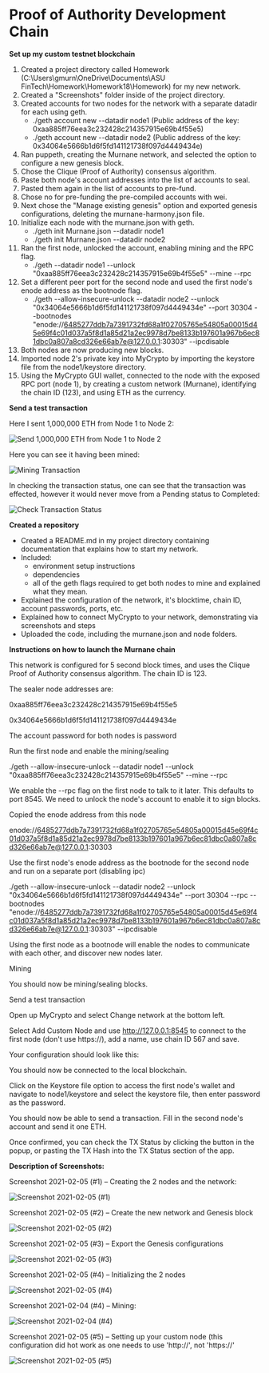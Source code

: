 # **Proof of Authority Development Chain**

**Set up my custom testnet blockchain**

1. Created a project directory called Homework (C:\Users\gmurn\OneDrive\Documents\ASU FinTech\Homework\Homework18\Homework) for my new network.
2. Created a &quot;Screenshots&quot; folder inside of the project directory.
3. Created accounts for two nodes for the network with a separate datadir for each using geth.
   - ./geth account new --datadir node1 (Public address of the key: 0xaa885ff76eea3c232428c214357915e69b4f55e5)
   - ./geth account new --datadir node2 (Public address of the key: 0x34064e5666b1d6f5fd141121738f097d4449434e)
4. Ran puppeth, creating the Murnane network, and selected the option to configure a new genesis block.
5. Chose the Clique (Proof of Authority) consensus algorithm.
6. Paste both node&#39;s account addresses into the list of accounts to seal.
7. Pasted them again in the list of accounts to pre-fund.
8. Chose no for pre-funding the pre-compiled accounts with wei.
9. Next chose the &quot;Manage existing genesis&quot; option and exported genesis configurations, deleting the murnane-harmony.json file.
10. Initialize each node with the murnane.json with geth.
    - ./geth init Murnane.json --datadir node1
     - ./geth init Murnane.json --datadir node2
11. Ran the first node, unlocked the account, enabling mining and the RPC flag.
     - ./geth --datadir node1 --unlock &quot;0xaa885ff76eea3c232428c214357915e69b4f55e5&quot; --mine --rpc
12. Set a different peer port for the second node and used the first node&#39;s enode address as the bootnode flag.
     - ./geth --allow-insecure-unlock --datadir node2 --unlock &quot;0x34064e5666b1d6f5fd141121738f097d4449434e&quot; --port 30304 --bootnodes &quot;enode://6485277ddb7a7391732fd68a1f02705765e54805a00015d45e69f4c01d037a5f8d1a85d21a2ec9978d7be8133b197601a967b6ec81dbc0a807a8cd326e66ab7e@127.0.0.1:30303&quot; --ipcdisable
13. Both nodes are now producing new blocks.
14. Imported node 2&#39;s private key into MyCrypto by importing the keystore file from the node1/keystore directory.
15. Using the MyCrypto GUI wallet, connected to the node with the exposed RPC port (node 1), by creating a custom network (Murnane), identifying the chain ID (123), and using ETH as the currency.

**Send a test transaction**

Here I sent 1,000,000 ETH from Node 1 to Node 2:

![Send 1,000,000 ETH from Node 1 to Node 2](https://user-images.githubusercontent.com/70610967/107569551-aa8bda00-6ba5-11eb-803a-5a4fefc95874.PNG)

Here you can see it having been mined:

![Mining Transaction](https://user-images.githubusercontent.com/70610967/107569632-c8593f00-6ba5-11eb-9f88-a844befac242.PNG)

In checking the transaction status, one can see that the transaction was effected, however it would never move from a Pending status to Completed:

![Check Transaction Status](https://user-images.githubusercontent.com/70610967/107569852-022a4580-6ba6-11eb-9f8e-4c6ee099d1bc.PNG)

**Created a repository**

- Created a README.md in my project directory containing documentation that explains how to start my network.
- Included:
  - environment setup instructions
  - dependencies
  - all of the geth flags required to get both nodes to mine and explained what they mean.
- Explained the configuration of the network, it&#39;s blocktime, chain ID, account passwords, ports, etc.
- Explained how to connect MyCrypto to your network, demonstrating via screenshots and steps
- Uploaded the code, including the murnane.json and node folders.

**Instructions on how to launch the Murnane chain**

This network is configured for 5 second block times, and uses the Clique Proof of Authority consensus algorithm. The chain ID is 123.

The sealer node addresses are:

0xaa885ff76eea3c232428c214357915e69b4f55e5

0x34064e5666b1d6f5fd141121738f097d4449434e

The account password for both nodes is password

Run the first node and enable the mining/sealing

./geth --allow-insecure-unlock --datadir node1 --unlock &quot;0xaa885ff76eea3c232428c214357915e69b4f55e5&quot; --mine --rpc

We enable the --rpc flag on the first node to talk to it later. This defaults to port 8545. We need to unlock the node&#39;s account to enable it to sign blocks.

Copied the enode address from this node

enode://6485277ddb7a7391732fd68a1f02705765e54805a00015d45e69f4c01d037a5f8d1a85d21a2ec9978d7be8133b197601a967b6ec81dbc0a807a8cd326e66ab7e@127.0.0.1:30303

Use the first node&#39;s enode address as the bootnode for the second node and run on a separate port (disabling ipc)

./geth --allow-insecure-unlock --datadir node2 --unlock &quot;0x34064e5666b1d6f5fd141121738f097d4449434e&quot; --port 30304 --rpc --bootnodes &quot;enode://6485277ddb7a7391732fd68a1f02705765e54805a00015d45e69f4c01d037a5f8d1a85d21a2ec9978d7be8133b197601a967b6ec81dbc0a807a8cd326e66ab7e@127.0.0.1:30303&quot; --ipcdisable

Using the first node as a bootnode will enable the nodes to communicate with each other, and discover new nodes later.

Mining

You should now be mining/sealing blocks.

Send a test transaction

Open up MyCrypto and select Change network at the bottom left.

Select Add Custom Node and use http://127.0.0.1:8545 to connect to the first node (don't use https://), add a name, use chain ID 567 and save.

Your configuration should look like this:

You should now be connected to the local blockchain.

Click on the Keystore file option to access the first node&#39;s wallet and navigate to node1/keystore and select the keystore file, then enter password as the password.

You should now be able to send a transaction. Fill in the second node&#39;s account and send it one ETH.

Once confirmed, you can check the TX Status by clicking the button in the popup, or pasting the TX Hash into the TX Status section of the app.

**Description of Screenshots:**

Screenshot 2021-02-05 (#1) – Creating the 2 nodes and the network:

![Screenshot 2021-02-05 (#1)](https://user-images.githubusercontent.com/70610967/107152992-66d86c80-6928-11eb-95a3-96deaa3fb0c4.PNG)

Screenshot 2021-02-05 (#2) – Create the new network and Genesis block

![Screenshot 2021-02-05 (#2)](https://user-images.githubusercontent.com/70610967/107153023-9b4c2880-6928-11eb-9a33-c40563a33c82.PNG)

Screenshot 2021-02-05 (#3) – Export the Genesis configurations

![Screenshot 2021-02-05 (#3)](https://user-images.githubusercontent.com/70610967/107153037-b323ac80-6928-11eb-93c9-59c7e43ac5b7.PNG)

Screenshot 2021-02-05 (#4) – Initializing the 2 nodes

![Screenshot 2021-02-05 (#4)](https://user-images.githubusercontent.com/70610967/107153060-cc2c5d80-6928-11eb-9eaa-712486e86716.PNG)

Screenshot 2021-02-04 (#4) – Mining:

![Screenshot 2021-02-04 (#4)](https://user-images.githubusercontent.com/70610967/107153079-dea69700-6928-11eb-94fe-a6474e6fea83.PNG)

Screenshot 2021-02-05 (#5) – Setting up your custom node (this configuration did hot work as one needs to use 'http://', not 'https://'

![Screenshot 2021-02-05 (#5)](https://user-images.githubusercontent.com/70610967/107153094-ed8d4980-6928-11eb-8f32-14c088a8e32c.PNG)
